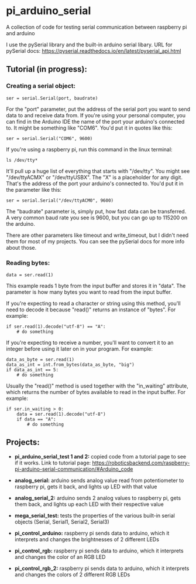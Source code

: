 # pi_arduino_serial
A collection of code for testing serial communication between raspberry pi and arduino

I use the pySerial library and the built-in arduino serial libary. URL for pySerial docs: https://pyserial.readthedocs.io/en/latest/pyserial_api.html 

## Tutorial (in progress):
### Creating a serial object:
    ser = serial.Serial(port, baudrate)

For the "port" parameter, put the address of the serial port you want to send data to and receive data from. If you're using your personal computer, you can find in the Arduino IDE the name of the port your arduino's connected to. It might be something like "COM6". You'd put it in quotes like this:

    ser = serial.Serial("COM6", 9600)

If you're using a raspberry pi, run this command in the linux terminal:

    ls /dev/tty*

It'll pull up a huge list of everything that starts with "/dev/tty". You might see "/dev/ttyACMX" or "/dev/ttyUSBX". The "X" is a placeholder for any digit. That's the address of the port your arduino's connected to. You'd put it in the parameter like this:

    ser = serial.Serial("/dev/ttyACM0", 9600)

The "baudrate" parameter is, simply put, how fast data can be transferred. A very common baud rate you see is 9600, but you can go up to 115200 on the arduino.

There are other parameters like timeout and write_timeout, but I didn't need them for most of my projects. You can see the pySerial docs for more info about those.

### Reading bytes:
    data = ser.read(1)

This example reads 1 byte from the input buffer and stores it in "data". The parameter is how many bytes you want to read from the input buffer.

If you're expecting to read a character or string using this method, you'll need to decode it because "read()" returns an instance of "bytes". For example:

    if ser.read(1).decode("utf-8") == "A":
        # do something

If you're expecting to receive a number, you'll want to convert it to an integer before using it later on in your program. For example:

    data_as_byte = ser.read(1)
    data_as_int = int.from_bytes(data_as_byte, "big")
    if data_as_int == 5:
        # do something

Usually the "read()" method is used together with the "in_waiting" attribute, which returns the number of bytes available to read in the input buffer. For example:

    if ser.in_waiting > 0:
        data = ser.read(1).decode("utf-8")
        if data == "A":
            # do something


    

## Projects:
- **pi_arduino_serial_test 1 and 2:** copied code from a tutorial page to see if it works. Link to tutorial page: https://roboticsbackend.com/raspberry-pi-arduino-serial-communication/#Arduino_code 

- **analog_serial:** arduino sends analog value read from potentiometer to raspberry pi, gets it back, and lights up LED with that value

- **analog_serial_2:** arduino sends 2 analog values to raspberry pi, gets them back, and lights up each LED with their respective value

- **mega_serial_test:** tests the properties of the various built-in serial objects (Serial, Serial1, Serial2, Serial3)

- **pi_control_arduino:** raspberry pi sends data to arduino, which it interprets and changes the brightnesses of 2 different LEDs

- **pi_control_rgb:** raspberry pi sends data to arduino, which it interprets and changes the color of an RGB LED

- **pi_control_rgb_2:** raspberry pi sends data to arduino, which it interprets and changes the colors of 2 different RGB LEDs